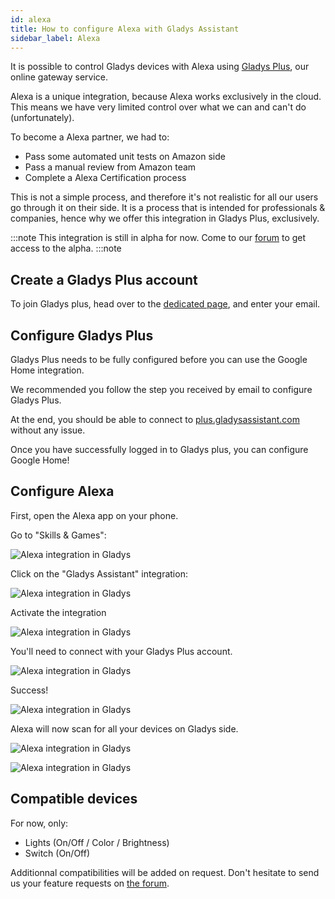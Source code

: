 ```yaml
---
id: alexa
title: How to configure Alexa with Gladys Assistant
sidebar_label: Alexa
---
```


It is possible to control Gladys devices with Alexa using [Gladys Plus](/plus), our online gateway service.

Alexa is a unique integration, because Alexa works exclusively in the cloud. This means we have very limited control over what we can and can't do (unfortunately).

To become a Alexa partner, we had to:

- Pass some automated unit tests on Amazon side
- Pass a manual review from Amazon team
- Complete a Alexa Certification process

This is not a simple process, and therefore it's not realistic for all our users go through it on their side. It is a process that is intended for professionals & companies, hence why we offer this integration in Gladys Plus, exclusively.

:::note
This integration is still in alpha for now. Come to our [forum](https://community.gladysassistant.com/) to get access to the alpha.
:::note

## Create a Gladys Plus account

To join Gladys plus, head over to the [dedicated page](/plus), and enter your email.

## Configure Gladys Plus

Gladys Plus needs to be fully configured before you can use the Google Home integration.

We recommended you follow the step you received by email to configure Gladys Plus.

At the end, you should be able to connect to [plus.gladysassistant.com](https://plus.gladysassistant.com) without any issue.

Once you have successfully logged in to Gladys plus, you can configure Google Home!

## Configure Alexa

First, open the Alexa app on your phone.

Go to "Skills & Games":

![Alexa integration in Gladys](../../static/img/docs/en/configuration/alexa/1-add-skill.jpg)

Click on the "Gladys Assistant" integration:

![Alexa integration in Gladys](../../static/img/docs/en/configuration/alexa/2-click-on-gladys.jpg)

Activate the integration

![Alexa integration in Gladys](../../static/img/docs/en/configuration/alexa/3-activate.jpg)

You'll need to connect with your Gladys Plus account.

![Alexa integration in Gladys](../../static/img/docs/en/configuration/alexa/4-connect-gladys-plus.jpg)

Success!

![Alexa integration in Gladys](../../static/img/docs/en/configuration/alexa/5-success.jpg)

Alexa will now scan for all your devices on Gladys side.

![Alexa integration in Gladys](../../static/img/docs/en/configuration/alexa/6-scan-for-devices.jpg)

![Alexa integration in Gladys](../../static/img/docs/en/configuration/alexa/7-scanning.jpg)

## Compatible devices

For now, only:

- Lights (On/Off / Color / Brightness)
- Switch (On/Off)

Additionnal compatibilities will be added on request. Don't hesitate to send us your feature requests on [the forum](https://community.gladysassistant.com/).
